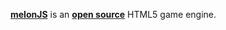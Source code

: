 [**melonJS**](https://melonjs.org/) is an [**open source**](https://github.com/melonjs/melonJS) HTML5 game engine.
